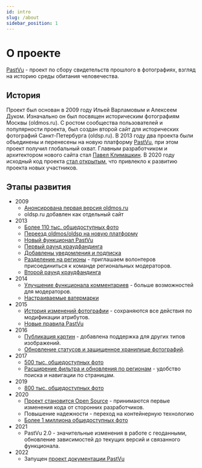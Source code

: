 ```yaml
---
id: intro
slug: /about
sidebar_position: 1
---
```


# О проекте

[PastVu](https://pastvu.com/) - проект по сбору свидетельств прошлого в фотографиях, взгляд на историю среды обитания человечества.

## История

Проект был основан в 2009 году Ильей Варламовым и Алексеем Дуком. Изначально
он был посвящен историческим фотографиям Москвы (oldmos.ru). С ростом
сообщества пользователей и популярности проекта, был создан второй сайт для
исторических фотографий Санкт-Петербурга (oldsp.ru). В 2013 году два проекта
были объединены и перенесены на новую платформу [PastVu](https://pastvu.com/),
при этом проект получил глобальный охват. Главным разработчиком и архитектором
нового сайта стал [Павел Климашкин](https://github.com/klimashkin). В 2020
году исходный код проекта [стал открытым](https://pastvu.com/news/149), что
привлекло к развитию проекта новых участников.

## Этапы развития

* 2009
  * [Анонсирована первая версия oldmos.ru](https://pastvu.com/news/2)
  * oldsp.ru добавлен как отдельный сайт
* 2013
  * [Более 110 тыс. общедоступных фото](https://pastvu.com/news/77)
  * [Переезд oldmos/oldsp на новую платформу](https://pastvu.com/news/77)
  * [Новый функционал PastVu](https://pastvu.com/news/82)
  * [Первый раунд краудфандинга](https://pastvu.com/news/86)
  * [Добавлены уведомления и подписка](https://pastvu.com/news/89)
  * [Разделение на регионы](https://pastvu.com/news/97) - приглашаем волонтеров присоединиться к команде региональных модераторов.
  * [Второй раунд краудфандинга](https://pastvu.com/news/105)
* 2014
  * [Улучшение функционала комментариев](https://pastvu.com/news/110) - больше возможностей для модераторов.
  * [Настраиваемые ватермарки](https://pastvu.com/news/120)
* 2015
  * [История изменений фотографии](https://pastvu.com/news/123) - сохраняются все действия по модификации атрибутов.
  * [Новые правила PastVu](https://pastvu.com/news/130)
* 2016
  * [Публикация картин](https://pastvu.com/news/132) - добавлена поддержка для других типов изображений.
  * [Обновление статусов и защищенное хранилище фотографий](https://pastvu.com/news/133).
* 2017
  * [500 тыс. общедоступных фото](https://pastvu.com/news/135)
  * [Расширение фильтра и обновления по регионам](https://pastvu.com/news/134) - удобство поиска и навигации по страницам.
* 2019
  * [800 тыс. общедоступных фото](https://pastvu.com/news/135)
* 2020
  * [Проект становится Open Source](https://pastvu.com/news/149) - принимаются первые изменения кода от сторонних разработчиков.
  * Повышение надежности - переход на контейнерную технологию
  * [Более 1 миллиона общедоступных фото](https://pastvu.com/news/153)
* 2021
  * PastVu 2.0 - значительные изменения в работе с геоданными, обновление зависимостей до текущих версий и связанного функционала.
* 2022
  * Запущен [проект документации PastVu](https://docs.pastvu.com/)
